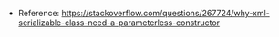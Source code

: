 - Reference: https://stackoverflow.com/questions/267724/why-xml-serializable-class-need-a-parameterless-constructor